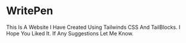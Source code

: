 # WritePen
This Is A Website I Have Created Using Tailwinds CSS And TailBlocks. I Hope You Liked It. If Any Suggestions Let Me Know.
